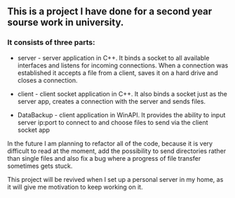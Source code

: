 ## This is a project I have done for a second year sourse work in university.

### It consists of three parts: 

- server - server application in C++. It binds a socket to all available interfaces and listens for incoming connections.
  When a connection was established it accepts a file from a client, saves it on a hard drive and closes a connection.
  
- client - client socket application in C++. It also binds a socket just as the server app, creates a connection with the
  server and sends files.
  
- DataBackup - client application in WinAPI. It provides the ability to input server ip:port to connect to and choose files 
  to send via the client socket app
  
  
In the future I am planning to refactor all of the code, because it is very difficult to read at the moment, add the possibility
to send directories rather than single files and also fix a bug where a progress of file transfer sometimes gets stuck.
  
  This project will be revived when I set up a personal server in my home, as it will give me motivation to keep working on it.
